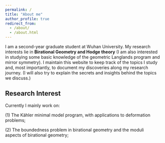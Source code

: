```yaml
---
permalink: /
title: "About me"
author_profile: true
redirect_from: 
  - /about/
  - /about.html
---
```


I am a second-year graduate student at Wuhan University. My research interests lie in **Birational Geometry and Hodge theory** (I am also interested in studying some basic knowledge of the geometric Langlands program and mirror symmetry). I maintain this website to keep track of the topics I study and, most importantly, to document my discoveries along my research journey. (I will also try to explain the secrets and insights behind the topics we discuss.)


## Research Interest

Currently I mainly work on: 

(1) The Kähler minimal model program, with applications to deformation problems;

(2) The boundedness problem in birational geometry and the moduli aspects of birational geometry;
